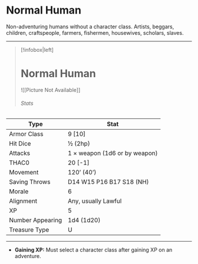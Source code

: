 # Normal Human

Non-adventuring humans without a character class. Artists, beggars, children, craftspeople, farmers, fishermen, housewives, scholars, slaves.

------
> [!infobox|left] 
>  # Normal Human
>  ![[Picture Not Available]] 
>  ###### Stats 
| Type                    | Stat        |
| ---------------- | ------------------------------ | 
| Armor Class     | 9 [10]                        |
| Hit Dice         | ½ (2hp)                       |
| Attacks          | 1 × weapon (1d6 or by weapon) |
| THAC0            | 20 [-1]                       |
| Movement         | 120’ (40’)                    |
| Saving Throws    | D14 W15 P16 B17 S18 (NH)      |
| Morale           | 6                             |
| Alignment        | Any, usually Lawful           |
| XP               | 5                             |
| Number Appearing | 1d4 (1d20)                    |
| Treasure Type    | U                             |

------

- **Gaining XP:** Must select a character class after gaining XP on an adventure.